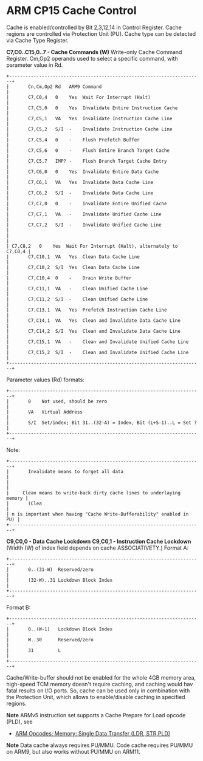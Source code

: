 # ARM CP15 Cache Control


Cache is enabled/controlled by Bit 2,3,12,14 in Control Register.
Cache regions are controlled via Protection Unit (PU).
Cache type can be detected via Cache Type Register.

**C7,C0..C15,0..7 - Cache Commands (W)**
Write-only Cache Command Register. Cm,Op2 operands used to select a
specific command, with parameter value in Rd.

```
+-----------------------------------------------------------------------+
|       Cn,Cm,Op2 Rd   ARM9 Command                                     |
|       C7,C0,4   0    Yes  Wait For Interrupt (Halt)                   |
|       C7,C5,0   0    Yes  Invalidate Entire Instruction Cache         |
|       C7,C5,1   VA   Yes  Invalidate Instruction Cache Line           |
|       C7,C5,2   S/I  -    Invalidate Instruction Cache Line           |
|       C7,C5,4   0    -    Flush Prefetch Buffer                       |
|       C7,C5,6   0    -    Flush Entire Branch Target Cache            |
|       C7,C5,7   IMP? -    Flush Branch Target Cache Entry             |
|       C7,C6,0   0    Yes  Invalidate Entire Data Cache                |
|       C7,C6,1   VA   Yes  Invalidate Data Cache Line                  |
|       C7,C6,2   S/I  -    Invalidate Data Cache Line                  |
|       C7,C7,0   0    -    Invalidate Entire Unified Cache             |
|       C7,C7,1   VA   -    Invalidate Unified Cache Line               |
|       C7,C7,2   S/I  -    Invalidate Unified Cache Line               |
|                                                                       |
| C7,C8,2   0    Yes  Wait For Interrupt (Halt), alternately to C7,C0,4 |
|       C7,C10,1  VA   Yes  Clean Data Cache Line                       |
|       C7,C10,2  S/I  Yes  Clean Data Cache Line                       |
|       C7,C10,4  0    -    Drain Write Buffer                          |
|       C7,C11,1  VA   -    Clean Unified Cache Line                    |
|       C7,C11,2  S/I  -    Clean Unified Cache Line                    |
|       C7,C13,1  VA   Yes  Prefetch Instruction Cache Line             |
|       C7,C14,1  VA   Yes  Clean and Invalidate Data Cache Line        |
|       C7,C14,2  S/I  Yes  Clean and Invalidate Data Cache Line        |
|       C7,C15,1  VA   -    Clean and Invalidate Unified Cache Line     |
|       C7,C15,2  S/I  -    Clean and Invalidate Unified Cache Line     |
+-----------------------------------------------------------------------+
```

Parameter values (Rd) formats:

```
+-----------------------------------------------------------------------+
|       0    Not used, should be zero                                   |
|       VA   Virtual Address                                            |
|       S/I  Set/index; Bit 31..(32-A) = Index, Bit (L+S-1)..L = Set ?  |
+-----------------------------------------------------------------------+
```

Note:

```
+-----------------------------------------------------------------------+
|       Invalidate means to forget all data                             |
|                                                                       |
|     Clean means to write-back dirty cache lines to underlaying memory |
|       (Clea                                                           |
| n is important when having "Cache Write-Bufferability" enabled in PU) |
+-----------------------------------------------------------------------+
```


**C9,C0,0 - Data Cache Lockdown**
**C9,C0,1 - Instruction Cache Lockdown**
(Width (W) of index field depends on cache ASSOCIATIVETY.)
Format A:

```
+-----------------------------------------------------------------------+
|       0..(31-W)  Reserved/zero                                        |
|       (32-W)..31 Lockdown Block Index                                 |
+-----------------------------------------------------------------------+
```

Format B:

```
+-----------------------------------------------------------------------+
|       0..(W-1)   Lockdown Block Index                                 |
|       W..30      Reserved/zero                                        |
|       31         L                                                    |
+-----------------------------------------------------------------------+
```


Cache/Write-buffer should not be enabled for the whole 4GB memory area,
high-speed TCM memory doesn\'t require caching, and caching would hav
fatal results on I/O ports. So, cache can be used only in combination
with the Protection Unit, which allows to enable/disable caching in
specified regions.

**Note**
ARMv5 instruction set supports a Cache Prepare for Load opcode (PLD),
see
- [ARM Opcodes: Memory: Single Data Transfer (LDR, STR,PLD)](./armopcodesmemorysingledatatransferldrstrpld.md)

**Note**
Data cache always requires PU/MMU. Code cache requires PU/MMU on ARM9,
but also works without PU/MMU on ARM11.



